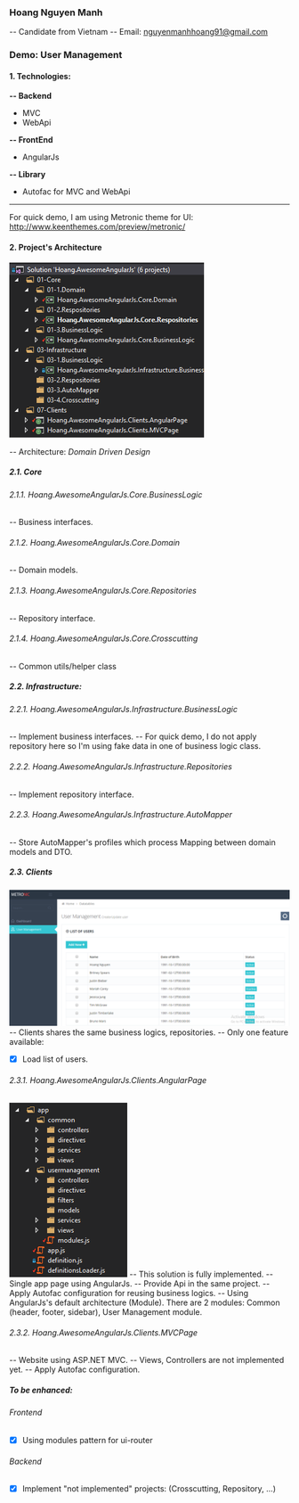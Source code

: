 ### Hoang Nguyen Manh 
-- Candidate from Vietnam 
-- Email: nguyenmanhhoang91@gmail.com
### Demo: User Management

#### 1. Technologies:
**-- Backend**
+ MVC
+ WebApi

**-- FrontEnd**
+ AngularJs

**-- Library**
+ Autofac for MVC and WebApi
------
For quick demo, I am using Metronic theme for UI:
http://www.keenthemes.com/preview/metronic/

#### 2. Project's Architecture
![Folder structure](project-architecture.png)

-- Architecture: *Domain Driven Design*

##### 2.1. Core

###### 2.1.1. Hoang.AwesomeAngularJs.Core.BusinessLogic
-- Business interfaces.

###### 2.1.2. Hoang.AwesomeAngularJs.Core.Domain
-- Domain models.

###### 2.1.3. Hoang.AwesomeAngularJs.Core.Repositories
-- Repository interface.

###### 2.1.4. Hoang.AwesomeAngularJs.Core.Crosscutting
-- Common utils/helper class

##### 2.2. Infrastructure:

###### 2.2.1. Hoang.AwesomeAngularJs.Infrastructure.BusinessLogic
-- Implement business interfaces.
-- For quick demo, I do not apply repository here so I'm using fake data in one of business logic class.

###### 2.2.2. Hoang.AwesomeAngularJs.Infrastructure.Repositories
-- Implement repository interface.

###### 2.2.3. Hoang.AwesomeAngularJs.Infrastructure.AutoMapper
-- Store AutoMapper's profiles which process Mapping between domain models and DTO. 

##### 2.3. Clients
![User Management module](user-management.png)
-- Clients shares the same business logics, repositories.
-- Only one feature available: 
- [x] Load list of users. 

###### 2.3.1. Hoang.AwesomeAngularJs.Clients.AngularPage
![Frontend structure](frontend-architecture.png)
-- This solution is fully implemented. 
-- Single app page using AngularJs. 
-- Provide Api in the same project.
-- Apply Autofac configuration for reusing business logics.
-- Using AngularJs's default architecture (Module). There are 2 modules: Common (header, footer, sidebar), User Management module.

###### 2.3.2. Hoang.AwesomeAngularJs.Clients.MVCPage
-- Website using ASP.NET MVC. 
-- Views, Controllers are not implemented yet. 
-- Apply Autofac configuration.

##### To be enhanced: 

###### Frontend
- [x] Using modules pattern for ui-router

###### Backend
- [x] Implement "not implemented" projects: (Crosscutting, Repository, ...)
